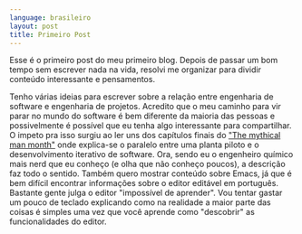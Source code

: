 ```yaml
---
language: brasileiro
layout: post
title: Primeiro Post
---
```


Esse é o primeiro post do meu primeiro blog. Depois de passar um bom tempo sem escrever nada na vida, resolvi me organizar para dividir conteúdo interessante e pensamentos.

Tenho várias ideias para escrever sobre a relação entre engenharia de software e engenharia de projetos. Acredito que o meu caminho para vir parar no mundo do software é bem diferente da maioria das pessoas e possivelmente é possível que eu tenha algo interessante para compartilhar. O impeto pra isso surgiu ao ler uns dos capítulos finais do ["The mythical man month"](http://www.amazon.com/The-Mythical-Man-Month-Engineering-Anniversary/dp/0201835959) onde explica-se o paralelo entre uma planta piloto e o desenvolvimento iterativo de software. Ora, sendo eu o engenheiro químico mais nerd que eu conheço (e olha que não conheço poucos), a descrição faz todo o sentido.
Também quero mostrar conteúdo sobre Emacs, já que é bem difícil encontrar informações sobre o editor editável em português. Bastante gente julga o editor "impossível de aprender". Vou tentar gastar um pouco de teclado explicando como na realidade a maior parte das coisas é simples uma vez que você aprende como "descobrir" as funcionalidades do editor.
